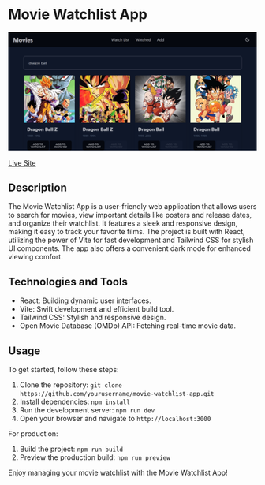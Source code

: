 # Movie Watchlist App

![Movie Watchlist App](./public/overview-desktop-dark.png)

[Live Site](https://waseemazmy21.github.io/movie-watchlist-app/)

## Description

The Movie Watchlist App is a user-friendly web application that allows users to search for movies, view important details like posters and release dates, and organize their watchlist. It features a sleek and responsive design, making it easy to track your favorite films. The project is built with React, utilizing the power of Vite for fast development and Tailwind CSS for stylish UI components. The app also offers a convenient dark mode for enhanced viewing comfort.

## Technologies and Tools

- React: Building dynamic user interfaces.
- Vite: Swift development and efficient build tool.
- Tailwind CSS: Stylish and responsive design.
- Open Movie Database (OMDb) API: Fetching real-time movie data.

## Usage

To get started, follow these steps:

1. Clone the repository: `git clone https://github.com/yourusername/movie-watchlist-app.git`
2. Install dependencies: `npm install`
3. Run the development server: `npm run dev`
4. Open your browser and navigate to `http://localhost:3000`

For production:

1. Build the project: `npm run build`
2. Preview the production build: `npm run preview`

Enjoy managing your movie watchlist with the Movie Watchlist App!
